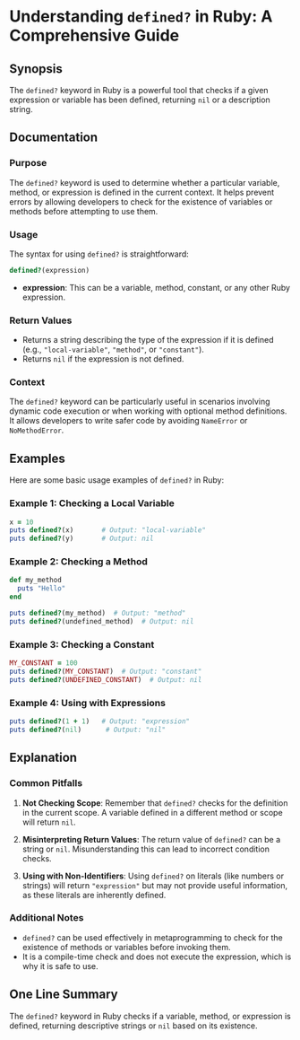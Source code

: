 <!--
Meta Description: # Understanding `defined?` in Ruby: A Comprehensive Guide ## Synopsis The `defined?` keyword in Ruby is a powerful tool that checks if a given express...
Meta Keywords: defined, expression, ruby, nil, puts
-->

# Understanding `defined?` in Ruby: A Comprehensive Guide

## Synopsis
The `defined?` keyword in Ruby is a powerful tool that checks if a given expression or variable has been defined, returning `nil` or a description string.

## Documentation
### Purpose
The `defined?` keyword is used to determine whether a particular variable, method, or expression is defined in the current context. It helps prevent errors by allowing developers to check for the existence of variables or methods before attempting to use them.

### Usage
The syntax for using `defined?` is straightforward:

```ruby
defined?(expression)
```

- **expression**: This can be a variable, method, constant, or any other Ruby expression.

### Return Values
- Returns a string describing the type of the expression if it is defined (e.g., `"local-variable"`, `"method"`, or `"constant"`).
- Returns `nil` if the expression is not defined.

### Context
The `defined?` keyword can be particularly useful in scenarios involving dynamic code execution or when working with optional method definitions. It allows developers to write safer code by avoiding `NameError` or `NoMethodError`.

## Examples
Here are some basic usage examples of `defined?` in Ruby:

### Example 1: Checking a Local Variable
```ruby
x = 10
puts defined?(x)       # Output: "local-variable"
puts defined?(y)       # Output: nil
```

### Example 2: Checking a Method
```ruby
def my_method
  puts "Hello"
end

puts defined?(my_method)  # Output: "method"
puts defined?(undefined_method)  # Output: nil
```

### Example 3: Checking a Constant
```ruby
MY_CONSTANT = 100
puts defined?(MY_CONSTANT)  # Output: "constant"
puts defined?(UNDEFINED_CONSTANT)  # Output: nil
```

### Example 4: Using with Expressions
```ruby
puts defined?(1 + 1)   # Output: "expression"
puts defined?(nil)      # Output: "nil"
```

## Explanation
### Common Pitfalls
1. **Not Checking Scope**: Remember that `defined?` checks for the definition in the current scope. A variable defined in a different method or scope will return `nil`.
  
2. **Misinterpreting Return Values**: The return value of `defined?` can be a string or `nil`. Misunderstanding this can lead to incorrect condition checks.

3. **Using with Non-Identifiers**: Using `defined?` on literals (like numbers or strings) will return `"expression"` but may not provide useful information, as these literals are inherently defined.

### Additional Notes
- `defined?` can be used effectively in metaprogramming to check for the existence of methods or variables before invoking them.
- It is a compile-time check and does not execute the expression, which is why it is safe to use.

## One Line Summary
The `defined?` keyword in Ruby checks if a variable, method, or expression is defined, returning descriptive strings or `nil` based on its existence.